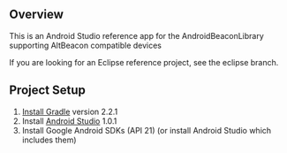 ## Overview

This is an Android Studio reference app for the AndroidBeaconLibrary supporting AltBeacon compatible devices

If you are looking for an Eclipse reference project, see the eclipse branch.

## Project Setup

1. [Install Gradle](http://www.gradle.org/installation) version 2.2.1
2. Install [Android Studio](https://developer.android.com/sdk/installing/studio.html) 1.0.1
3. Install Google Android SDKs (API 21) (or install Android Studio which includes them)
